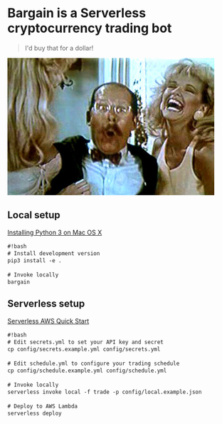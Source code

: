 Bargain is a Serverless cryptocurrency trading bot
==================================================

> I'd buy that for a dollar!

![I'd buy that for a dollar!](id-buy-that-for-a-dollar.jpg)


Local setup
-----------

[Installing Python 3 on Mac OS X](http://python-guide-pt-br.readthedocs.io/en/latest/starting/install3/osx/ )

```
#!bash
# Install development version
pip3 install -e .

# Invoke locally
bargain
```


Serverless setup
----------------

[Serverless AWS Quick Start](https://serverless.com/framework/docs/providers/aws/guide/quick-start/)

```
#!bash
# Edit secrets.yml to set your API key and secret
cp config/secrets.example.yml config/secrets.yml

# Edit schedule.yml to configure your trading schedule
cp config/schedule.example.yml config/schedule.yml

# Invoke locally
serverless invoke local -f trade -p config/local.example.json

# Deploy to AWS Lambda
serverless deploy
```
